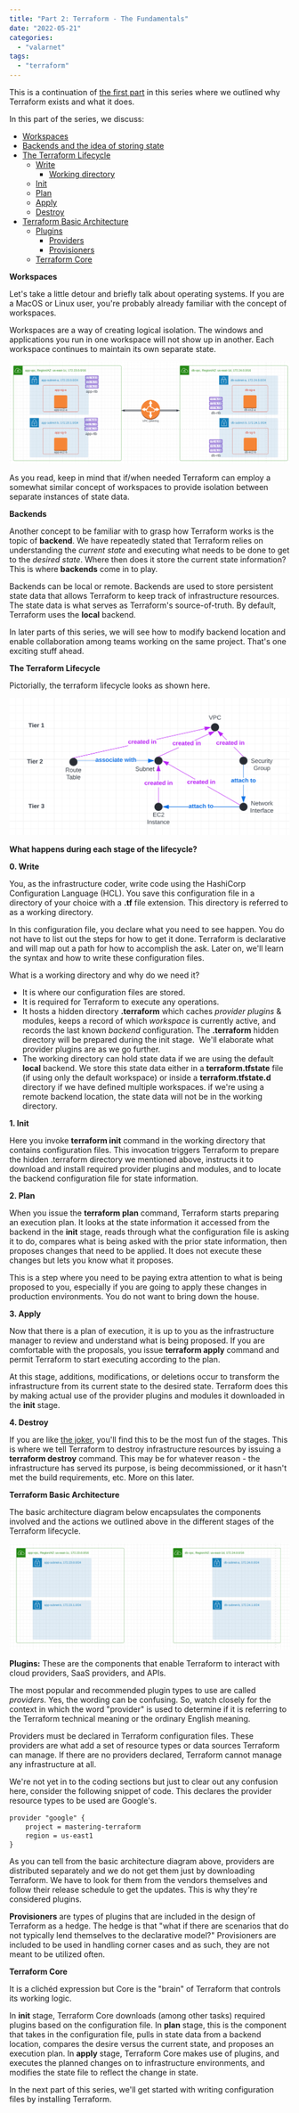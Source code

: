 ```yaml
---
title: "Part 2: Terraform - The Fundamentals"
date: "2022-05-21"
categories: 
  - "valarnet"
tags: 
  - "terraform"
---
```


This is a continuation of [the first part](/posts/getting-started-with-terraform-background/) in this series where we outlined why Terraform exists and what it does.

In this part of the series, we discuss:

- [Workspaces](#Workspaces)
- [Backends and the idea of storing state](#Backends)
- [The Terraform Lifecycle](#Terraform-Lifecycle)
    - [Write](#Write)
        - [Working directory](#Working-Directory)
    - [Init](#Init)
    - [Plan](#Plan)
    - [Apply](#Apply)
    - [Destroy](#Destroy)
- [Terraform Basic Architecture](#Terraform-Architecture)
    - [Plugins](#Plugins)
        - [Providers](#Providers)
        - [Provisioners](#Provisioners)
    - [Terraform Core](#Terraform-Core)

**Workspaces**

Let's take a little detour and briefly talk about operating systems. If you are a MacOS or Linux user, you're probably already familiar with the concept of workspaces.

Workspaces are a way of creating logical isolation. The windows and applications you run in one workspace will not show up in another. Each workspace continues to maintain its own separate state.

![](/static/img/image.png)

As you read, keep in mind that if/when needed Terraform can employ a somewhat similar concept of workspaces to provide isolation between separate instances of state data.

**Backends**

Another concept to be familiar with to grasp how Terraform works is the topic of **backend**. We have repeatedly stated that Terraform relies on understanding the _current state_ and executing what needs to be done to get to the _desired state_. Where then does it store the current state information? This is where **backends** come in to play.

Backends can be local or remote. Backends are used to store persistent state data that allows Terraform to keep track of infrastructure resources. The state data is what serves as Terraform's source-of-truth. By default, Terraform uses the **local** backend.

In later parts of this series, we will see how to modify backend location and enable collaboration among teams working on the same project. That's one exciting stuff ahead.

**The Terraform Lifecycle**

Pictorially, the terraform lifecycle looks as shown here.

![](/static/img/image-1.png)

**What happens during each stage of the lifecycle?**

**0\. Write**

You, as the infrastructure coder, write code using the HashiCorp Configuration Language (HCL). You save this configuration file in a directory of your choice with a **.tf** file extension. This directory is referred to as a working directory.

In this configuration file, you declare what you need to see happen. You do not have to list out the steps for how to get it done. Terraform is declarative and will map out a path for how to accomplish the ask. Later on, we'll learn the syntax and how to write these configuration files.

What is a working directory and why do we need it?

- It is where our configuration files are stored.
- It is required for Terraform to execute any operations.
- It hosts a hidden directory **.terraform** which caches _provider plugins_ & modules, keeps a record of which _workspace_ is currently active, and records the last known _backend_ configuration. The **.terraform** hidden directory will be prepared during the init stage.  We'll elaborate what provider plugins are as we go further.
- The working directory can hold state data if we are using the default **local** backend. We store this state data either in a **terraform.tfstate** file (if using only the default workspace) or inside a **terraform.tfstate.d** directory if we have defined multiple workspaces. if we're using a remote backend location, the state data will not be in the working directory.

**1\. Init**

Here you invoke **terraform init** command in the working directory that contains configuration files. This invocation triggers Terraform to prepare the hidden .terraform directory we mentioned above, instructs it to download and install required provider plugins and modules, and to locate the backend configuration file for state information.

**2\. Plan**

When you issue the **terraform plan** command, Terraform starts preparing an execution plan. It looks at the state information it accessed from the backend in the **init** stage, reads through what the configuration file is asking it to do, compares what is being asked with the prior state information, then proposes changes that need to be applied. It does not execute these changes but lets you know what it proposes.

This is a step where you need to be paying extra attention to what is being proposed to you, especially if you are going to apply these changes in production environments. You do not want to bring down the house.

**3\. Apply**

Now that there is a plan of execution, it is up to you as the infrastructure manager to review and understand what is being proposed. If you are comfortable with the proposals, you issue **terraform apply** command and permit Terraform to start executing according to the plan.

At this stage, additions, modifications, or deletions occur to transform the infrastructure from its current state to the desired state. Terraform does this by making actual use of the provider plugins and modules it downloaded in the **init** stage.

**4\. Destroy**

If you are like [the joker](https://www.youtube.com/watch?v=wbbz9ccZks8), you'll find this to be the most fun of the stages. This is where we tell Terraform to destroy infrastructure resources by issuing a **terraform destroy** command. This may be for whatever reason - the infrastructure has served its purpose, is being decommissioned, or it hasn't met the build requirements, etc. More on this later.

**Terraform Basic Architecture**

The basic architecture diagram below encapsulates the components involved and the actions we outlined above in the different stages of the Terraform lifecycle.

![](/static/img/image-2.png)

**Plugins:** These are the components that enable Terraform to interact with cloud providers, SaaS providers, and APIs.

The most popular and recommended plugin types to use are called _providers_. Yes, the wording can be confusing. So, watch closely for the context in which the word "provider" is used to determine if it is referring to the Terraform technical meaning or the ordinary English meaning. 

Providers must be declared in Terraform configuration files. These providers are what add a set of resource types or data sources Terraform can manage. If there are no providers declared, Terraform cannot manage any infrastructure at all.

We're not yet in to the coding sections but just to clear out any confusion here, consider the following snippet of code. This declares the provider resource types to be used are Google's.
```hcl
provider "google" {
    project = mastering-terraform
    region = us-east1
}
```
As you can tell from the basic architecture diagram above, providers are distributed separately and we do not get them just by downloading Terraform. We have to look for them from the vendors themselves and follow their release schedule to get the updates. This is why they're considered plugins.

**Provisioners** are types of plugins that are included in the design of Terraform as a hedge. The hedge is that "what if there are scenarios that do not typically lend themselves to the declarative model?" Provisioners are included to be used in handling corner cases and as such, they are not meant to be utilized often.

**Terraform Core**

It is a clichéd expression but Core is the "brain" of Terraform that controls its working logic.

In **init** stage, Terraform Core downloads (among other tasks) required plugins based on the configuration file. In **plan** stage, this is the component that takes in the configuration file, pulls in state data from a backend location, compares the desire versus the current state, and proposes an execution plan. In **apply** stage, Terraform Core makes use of plugins, and executes the planned changes on to infrastructure environments, and modifies the state file to reflect the change in state.

In the next part of this series, we'll get started with writing configuration files by installing Terraform.
